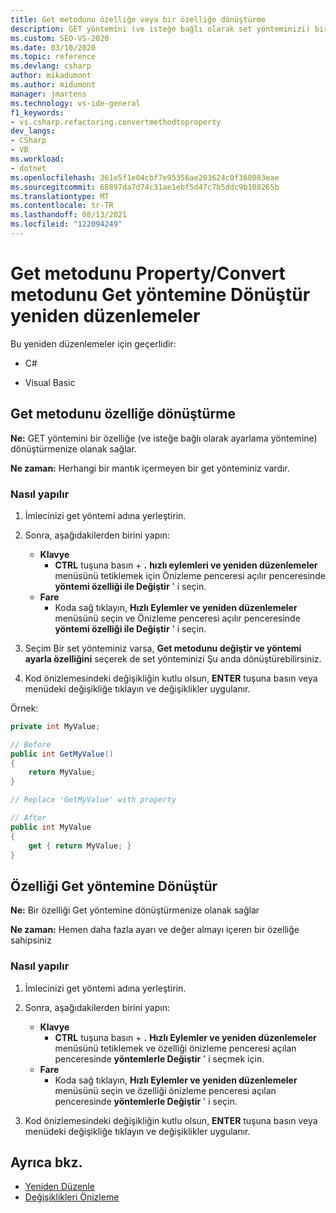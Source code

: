 ```yaml
---
title: Get metodunu özelliğe veya bir özelliğe dönüştürme
description: GET yöntemini (ve isteğe bağlı olarak set yönteminizi) bir özelliğe dönüştürmek için hızlı eylemler ve yeniden düzenlemeler menüsünü nasıl kullanacağınızı öğrenin.
ms.custom: SEO-VS-2020
ms.date: 03/10/2020
ms.topic: reference
ms.devlang: csharp
author: mikadumont
ms.author: midumont
manager: jmartens
ms.technology: vs-ide-general
f1_keywords:
- vs.csharp.refactoring.convertmethodtoproperty
dev_langs:
- CSharp
- VB
ms.workload:
- dotnet
ms.openlocfilehash: 361e5f1e04cbf7e95356ae203624c0f368083eae
ms.sourcegitcommit: 68897da7d74c31ae1ebf5d47c7b5ddc9b108265b
ms.translationtype: MT
ms.contentlocale: tr-TR
ms.lasthandoff: 08/13/2021
ms.locfileid: "122094249"
---
```

# <a name="convert-get-method-to-property--convert-property-to-get-method-refactorings"></a>Get metodunu Property/Convert metodunu Get yöntemine Dönüştür yeniden düzenlemeler

Bu yeniden düzenlemeler için geçerlidir:

- C#

- Visual Basic

## <a name="convert-get-method-to-property"></a>Get metodunu özelliğe dönüştürme

**Ne:** GET yöntemini bir özelliğe (ve isteğe bağlı olarak ayarlama yöntemine) dönüştürmenize olanak sağlar.

**Ne zaman:** Herhangi bir mantık içermeyen bir get yönteminiz vardır.

### <a name="how-to"></a>Nasıl yapılır

1. İmlecinizi get yöntemi adına yerleştirin.

1. Sonra, aşağıdakilerden birini yapın:

   - **Klavye**
      - **CTRL** tuşuna basın + **.** **hızlı eylemleri ve yeniden düzenlemeler** menüsünü tetiklemek için Önizleme penceresi açılır penceresinde **yöntemi özelliği ile Değiştir** ' i seçin.
   - **Fare**
      - Koda sağ tıklayın, **Hızlı Eylemler ve yeniden düzenlemeler** menüsünü seçin ve Önizleme penceresi açılır penceresinde **yöntemi özelliği ile Değiştir** ' i seçin.

1. Seçim Bir set yönteminiz varsa, **Get metodunu değiştir ve yöntemi ayarla özelliğini** seçerek de set yönteminizi Şu anda dönüştürebilirsiniz.

1. Kod önizlemesindeki değişikliğin kutlu olsun, **ENTER** tuşuna basın veya menüdeki değişikliğe tıklayın ve değişiklikler uygulanır.

Örnek:

```csharp
private int MyValue;

// Before
public int GetMyValue()
{
    return MyValue;
}

// Replace 'GetMyValue' with property

// After
public int MyValue
{
    get { return MyValue; }
}
```

## <a name="convert-property-to-get-method"></a>Özelliği Get yöntemine Dönüştür

**Ne:** Bir özelliği Get yöntemine dönüştürmenize olanak sağlar

**Ne zaman:** Hemen daha fazla ayarı ve değer almayı içeren bir özelliğe sahipsiniz

### <a name="how-to"></a>Nasıl yapılır

1. İmlecinizi get yöntemi adına yerleştirin.

1. Sonra, aşağıdakilerden birini yapın:

   - **Klavye**
      - **CTRL** tuşuna basın + **.** **Hızlı Eylemler ve yeniden düzenlemeler** menüsünü tetiklemek ve özelliği önizleme penceresi açılan penceresinde **yöntemlerle Değiştir** ' i seçmek için.
   - **Fare**
      - Koda sağ tıklayın, **Hızlı Eylemler ve yeniden düzenlemeler** menüsünü seçin ve özelliği önizleme penceresi açılan penceresinde **yöntemlerle Değiştir** ' i seçin.

1. Kod önizlemesindeki değişikliğin kutlu olsun, **ENTER** tuşuna basın veya menüdeki değişikliğe tıklayın ve değişiklikler uygulanır.

## <a name="see-also"></a>Ayrıca bkz.

- [Yeniden Düzenle](../refactoring-in-visual-studio.md)
- [Değişiklikleri Önizleme](../../ide/preview-changes.md)
